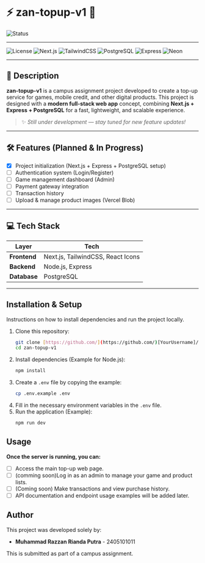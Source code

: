 # ⚡ zan-topup-v1 🚀

![Status](https://img.shields.io/badge/Status-In%20Development-yellow?style=for-the-badge)

---

![License](https://img.shields.io/badge/License-MIT-blue?style=for-the-badge)
![Next.js](https://img.shields.io/badge/Next.js-000000?style=for-the-badge&logo=nextdotjs&logoColor=white)
![TailwindCSS](https://img.shields.io/badge/TailwindCSS-06B6D4?style=for-the-badge&logo=tailwindcss&logoColor=white)
![PostgreSQL](https://img.shields.io/badge/PostgreSQL-336791?style=for-the-badge&logo=postgresql&logoColor=white)
![Express](https://img.shields.io/badge/Express.js-000000?style=for-the-badge&logo=express&logoColor=white)
![Neon](https://img.shields.io/badge/Neon%20Database-00E599?style=for-the-badge&logo=neondatabase&logoColor=white)

---

## 🧩 Description

**zan-topup-v1** is a campus assignment project developed to create a top-up service for games, mobile credit, and other digital products. 
This project is designed with a **modern full-stack web app** concept, combining **Next.js + Express + PostgreSQL** for a fast, lightweight, and scalable experience.

> ✨ *Still under development — stay tuned for new feature updates!*

---

## 🛠️ Features (Planned & In Progress)

- [x] Project initialization (Next.js + Express + PostgreSQL setup)
- [ ] Authentication system (Login/Register)
- [ ] Game management dashboard (Admin)
- [ ] Payment gateway integration
- [ ] Transaction history
- [ ] Upload & manage product images (Vercel Blob)

---

## 💻 Tech Stack

| Layer | Tech |
|-------|------|
| **Frontend** | Next.js, TailwindCSS, React Icons |
| **Backend** | Node.js, Express |
| **Database** | PostgreSQL |

---

## Installation & Setup

Instructions on how to install dependencies and run the project locally.

1.  Clone this repository:
    ```bash
    git clone [https://github.com/](https://github.com/)[YourUsername]/zan-topup-v1.git
    cd zan-topup-v1
    ```
2.  Install dependencies (Example for Node.js):
    ```bash
    npm install
    ```
3.  Create a `.env` file by copying the example:
    ```bash
    cp .env.example .env
    ```
4.  Fill in the necessary environment variables in the `.env` file.
5.  Run the application (Example):
    ```bash
    npm run dev
    ```

## Usage

**Once the server is running, you can:**
- [ ] Access the main top-up web page.
- [ ] (comming soon)Log in as an admin to manage your game and product lists.
- [ ] (Coming soon) Make transactions and view purchase history.
- [ ] API documentation and endpoint usage examples will be added later.

## Author

This project was developed solely by:

* **Muhammad Razzan Rianda Putra** - 2405101011

This is submitted as part of a campus assignment.
